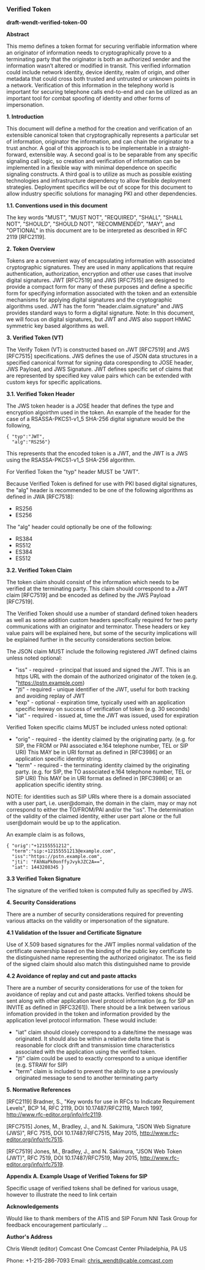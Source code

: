 
### Verified Token

**draft-wendt-verified-token-00**

**Abstract**

This memo defines a token format for securing verifiable information where an originator of information needs to cryptographically prove to a terminating party that the originator is both an authorized sender and the information wasn’t altered or modified in transit.  This verified information could include network identity, device identity, realm of origin, and other metadata that could cross both trusted and untrusted or unknown points in a network.  Verification of this information in the telephony world is important for securing telephone calls end-to-end and can be utilized as an important tool for combat spoofing of identity and other forms of impersonation.

**1. Introduction**

This document will define a method for the creation and verification of an extensible canonical token that cryptographically represents a particular set of information, originator the information, and can chain the originator to a trust anchor.  A goal of this approach is to be implementable in a straight-forward, extensible way.  A second goal is to be separable from any specific signaling call logic, so creation and verification of information can be implemented in a flexible way with minimal dependence on specific signaling constructs.  A third goal is to utilize as much as possible existing technologies and infrastructure dependency to allow flexible deployment strategies.  Deployment specifics will be out of scope for this document to allow industry specific solutions for managing PKI and other dependencies.

**1.1. Conventions used in this document**

The key words "MUST", "MUST NOT", "REQUIRED", "SHALL", "SHALL NOT", "SHOULD", "SHOULD NOT", "RECOMMENDED", "MAY", and "OPTIONAL" in this document are to be interpreted as described in RFC 2119 [RFC2119].

**2. Token Overview**

Tokens are a convenient way of encapsulating information with associated cryptographic signatures.  They are used in many applications that require authentication, authorization, encryption and other use cases that involve digital signatures.  JWT [RFC7519] and JWS [RFC7515] are designed to provide a compact form for many of these purposes and define a specific form for specifying information associated with the token and an extensible mechanisms for applying digital signatures and the cryptographic algorithms used.  JWT has the form "header.claim.signature" and JWS provides standard ways to form a digital signature.  Note: In this document, we will focus on digital signatures, but JWT and JWS also support HMAC symmetric key based algorithms as well.

**3. Verified Token (VT)**

The Verify Token (VT) is constructed based on JWT [RFC7519] and JWS [RFC7515] specifications.  JWS defines the use of JSON data structures in a specified canonical format for signing data coresponding to JOSE header, JWS Payload, and JWS Signature.  JWT defines specific set of claims that are represented by specified key value pairs which can be extended with custom keys for specific applications. 

**3.1. Verified Token Header**

The JWS token header is a JOSE header that defines the type and encryption algoirthm used in the token.  An example of the header for the case of a RSASSA-PKCS1-v1_5 SHA-256 digital signature would be the following,

	{ "typ":"JWT",
      "alg":"RS256"}

This represents that the encoded token is a JWT, and the JWT is a JWS using the RSASSA-PKCS1-v1_5 SHA-256 algorithm.  

For Verified Token the "typ" header MUST be "JWT".

Because Verified Token is defined for use with PKI based digital signatures, the "alg" header is recommended to be one of the following algorithms as defined in JWA [RFC7518]:
 
 * RS256
 * ES256

The "alg" header could optionally be one of the following:
 
 * RS384
 * RS512
 * ES384
 * ES512


**3.2. Verified Token Claim**

The token claim should consist of the information which needs to be verified at the terminating party.  This claim should correspond to a JWT claim [RFC7519] and be encoded as defined by the JWS Payload [RFC7519]. 

The Verified Token should use a number of standard defined token headers as well as some addition custom headers specifically required for two party communications with an originator and terminator.  These headers or key value pairs will be explained here, but some of the security implications will be explained further in the security considerations section below.

The JSON claim MUST include the following registered JWT defined claims unless noted optional:

* "iss" - required - principal that issued and signed the JWT.  This is an https URL with the domain of the authorized originator of the token (e.g. "https://pstn.example.com)
* "jti" - required - unique identifier of the JWT, useful for both tracking and avoiding replay of JWT
* "exp" - optional - expiration time, typically used with an application specific leeway on success of verification of token (e.g. 30 seconds)
* "iat" - required - issued at, time the JWT was issued, used for expiration

Verified Token specific claims MUST be included unless noted optional:

* "orig" - required - the identity claimed by the originating party.  (e.g. for SIP, the FROM or PAI associated e.164 telephone number, TEL or SIP URI)  This MAY be in URI format as defined in [RFC3986] or an application specific identity string.
* "term" - required - the terminating identity claimed by the originating party. (e.g. for SIP, the TO associated e.164 telephone number, TEL or SIP URI)  This MAY be in URI format as defined in [RFC3986] or an application specific identity string.

NOTE: for identities such as SIP URIs where there is a domain associated with a user part, i.e. user@domain, the domain in the claim, may or may not correspond to either the TO/FROM/PAI and/or the "iss".  The determination of the validity of the claimed identity, either user part alone or the full user@domain would be up to the application.

An example claim is as follows,

	{ "orig":"+12155551212",
	  "term":"sip:+12155551213@example.com",
      "iss":"https://pstn.example.com",
      "jti": "FAhNaPk0onffyJvykJZC2A==",
      "iat": 1443208345 }
 
**3.3 Verified Token Signature**

The signature of the verified token is computed fully as specified by JWS.


**4. Security Considerations**

There are a number of security considerations required for preventing various attacks on the validity or impersonation of the signature.

**4.1 Validation of the Issuer and Certificate Signature**

Use of X.509 based signatures for the JWT implies normal validation of the certificate ownership based on the binding of the public key certificate to the distinguished name representing the authorized originator.  The iss field of the signed claim should also match this distinguished name to provide

**4.2 Avoidance of replay and cut and paste attacks**

There are a number of security considerations for use of the token for avoidance of replay and cut and paste attacks.
Verified tokens should be sent along with other application level protocol information (e.g. for SIP an INVITE as defined in [RFC3261]).  There should be a link between various infomation provided in the token and information provided by the application level protocol information.
These would include:

* "iat" claim should closely correspond to a date/time the message was originated.  It should also be within a relative delta time that is reasonable for clock drift and transmission time characteristics associated with the application using the verified token.
* "jti" claim could be used to exactly correspond to a unique identifier (e.g. STRAW for SIP)
* "term" claim is included to prevent the ability to use a previously originated message to send to another terminating party

**5. Normative References**

   [RFC2119]  Bradner, S., "Key words for use in RFCs to Indicate
              Requirement Levels", BCP 14, RFC 2119,
              DOI 10.17487/RFC2119, March 1997,
              <http://www.rfc-editor.org/info/rfc2119>.

   [RFC7515]  Jones, M., Bradley, J., and N. Sakimura, "JSON Web
              Signature (JWS)", RFC 7515, DOI 10.17487/RFC7515, May
              2015, <http://www.rfc-editor.org/info/rfc7515>.

   [RFC7519]  Jones, M., Bradley, J., and N. Sakimura, "JSON Web Token
              (JWT)", RFC 7519, DOI 10.17487/RFC7519, May 2015,
              <http://www.rfc-editor.org/info/rfc7519>.

**Appendix A.  Example Usage of Verified Tokens for SIP**

Specific usage of verified tokens shall be defined for various usage, however to illustrate the need to link certain 
   
   
**Acknowledgements**

   Would like to thank members of the ATIS and SIP Forum NNI Task Group
   for feedback encouragement particularly ...

**Author's Address**

   Chris Wendt (editor)
   Comcast
   One Comcast Center
   Philadelphia, PA
   US

   Phone: +1-215-286-7093
   Email: chris_wendt@cable.comcast.com

